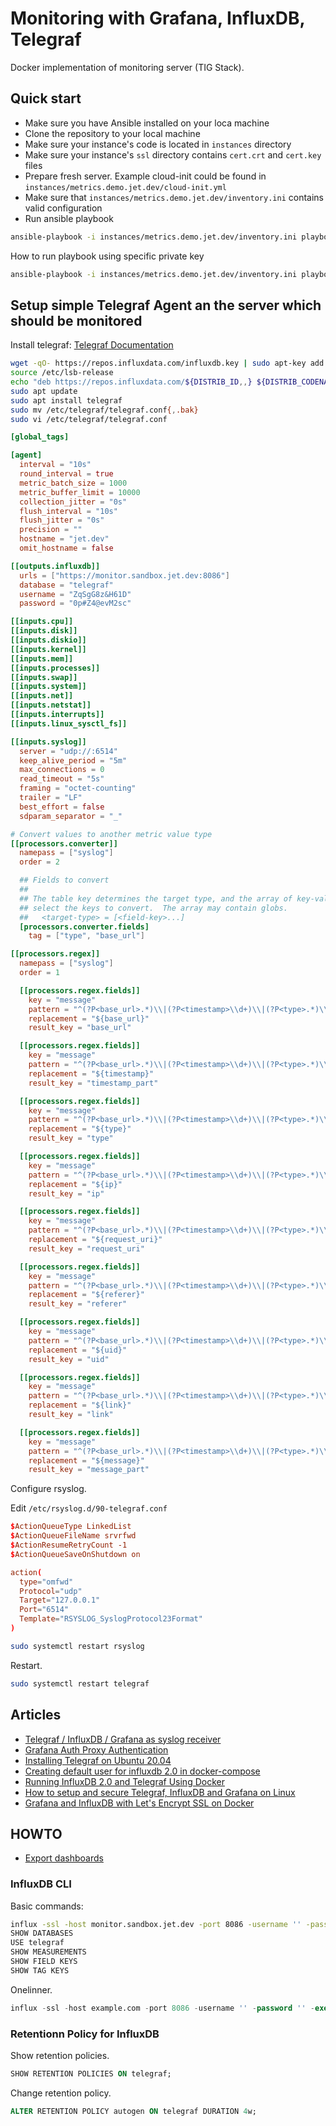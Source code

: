 # Monitoring with Grafana, InfluxDB, Telegraf

Docker implementation of monitoring server (TIG Stack).

## Quick start

- Make sure you have Ansible installed on your loca machine
- Clone the repository to your local machine
- Make sure your instance's code is located in `instances` directory
- Make sure your instance's `ssl` directory contains `cert.crt` and `cert.key` files
- Prepare fresh server. Example cloud-init could be found in `instances/metrics.demo.jet.dev/cloud-init.yml`
- Make sure that `instances/metrics.demo.jet.dev/inventory.ini` contains valid configuration
- Run ansible playbook

```sh
ansible-playbook -i instances/metrics.demo.jet.dev/inventory.ini playbooks/main.yml
```

How to run playbook using specific private key

```sh
ansible-playbook -i instances/metrics.demo.jet.dev/inventory.ini playbooks/main.yml --private-key ~/.ssh/ci_metrics_demo_jet_dev.key
```

## Setup simple Telegraf Agent an the server which should be monitored

Install telegraf: [Telegraf Documentation](https://docs.influxdata.com/telegraf/v1.17/introduction/installation/)

```sh
wget -qO- https://repos.influxdata.com/influxdb.key | sudo apt-key add -
source /etc/lsb-release
echo "deb https://repos.influxdata.com/${DISTRIB_ID,,} ${DISTRIB_CODENAME} stable" | sudo tee /etc/apt/sources.list.d/influxdb.list
sudo apt update
sudo apt install telegraf
sudo mv /etc/telegraf/telegraf.conf{,.bak}
sudo vi /etc/telegraf/telegraf.conf
```

```conf
[global_tags]

[agent]
  interval = "10s"
  round_interval = true
  metric_batch_size = 1000
  metric_buffer_limit = 10000
  collection_jitter = "0s"
  flush_interval = "10s"
  flush_jitter = "0s"
  precision = ""
  hostname = "jet.dev"
  omit_hostname = false

[[outputs.influxdb]]
  urls = ["https://monitor.sandbox.jet.dev:8086"]
  database = "telegraf"
  username = "ZqSgG8z&H61D"
  password = "0p#Z4@evM2sc"

[[inputs.cpu]]
[[inputs.disk]]
[[inputs.diskio]]
[[inputs.kernel]]
[[inputs.mem]]
[[inputs.processes]]
[[inputs.swap]]
[[inputs.system]]
[[inputs.net]]
[[inputs.netstat]]
[[inputs.interrupts]]
[[inputs.linux_sysctl_fs]]

[[inputs.syslog]]
  server = "udp://:6514"
  keep_alive_period = "5m"
  max_connections = 0
  read_timeout = "5s"
  framing = "octet-counting"
  trailer = "LF"
  best_effort = false
  sdparam_separator = "_"

# Convert values to another metric value type
[[processors.converter]]
  namepass = ["syslog"]
  order = 2

  ## Fields to convert
  ##
  ## The table key determines the target type, and the array of key-values
  ## select the keys to convert.  The array may contain globs.
  ##   <target-type> = [<field-key>...]
  [processors.converter.fields]
    tag = ["type", "base_url"]

[[processors.regex]]
  namepass = ["syslog"]
  order = 1

  [[processors.regex.fields]]
    key = "message"
    pattern = "^(?P<base_url>.*)\\|(?P<timestamp>\\d+)\\|(?P<type>.*)\\|(?P<ip>\\d{1,3}\\.\\d{1,3}\\.\\d{1,3}\\.\\d{1,3})\\|(?P<request_uri>.*)\\|(?P<referer>.*)\\|(?P<uid>\\d+)\\|(?P<link>.*?)\\|(?P<message>.*)"
    replacement = "${base_url}"
    result_key = "base_url"

  [[processors.regex.fields]]
    key = "message"
    pattern = "^(?P<base_url>.*)\\|(?P<timestamp>\\d+)\\|(?P<type>.*)\\|(?P<ip>\\d{1,3}\\.\\d{1,3}\\.\\d{1,3}\\.\\d{1,3})\\|(?P<request_uri>.*)\\|(?P<referer>.*)\\|(?P<uid>\\d+)\\|(?P<link>.*?)\\|(?P<message>.*)"
    replacement = "${timestamp}"
    result_key = "timestamp_part"

  [[processors.regex.fields]]
    key = "message"
    pattern = "^(?P<base_url>.*)\\|(?P<timestamp>\\d+)\\|(?P<type>.*)\\|(?P<ip>\\d{1,3}\\.\\d{1,3}\\.\\d{1,3}\\.\\d{1,3})\\|(?P<request_uri>.*)\\|(?P<referer>.*)\\|(?P<uid>\\d+)\\|(?P<link>.*?)\\|(?P<message>.*)"
    replacement = "${type}"
    result_key = "type"

  [[processors.regex.fields]]
    key = "message"
    pattern = "^(?P<base_url>.*)\\|(?P<timestamp>\\d+)\\|(?P<type>.*)\\|(?P<ip>\\d{1,3}\\.\\d{1,3}\\.\\d{1,3}\\.\\d{1,3})\\|(?P<request_uri>.*)\\|(?P<referer>.*)\\|(?P<uid>\\d+)\\|(?P<link>.*?)\\|(?P<message>.*)"
    replacement = "${ip}"
    result_key = "ip"

  [[processors.regex.fields]]
    key = "message"
    pattern = "^(?P<base_url>.*)\\|(?P<timestamp>\\d+)\\|(?P<type>.*)\\|(?P<ip>\\d{1,3}\\.\\d{1,3}\\.\\d{1,3}\\.\\d{1,3})\\|(?P<request_uri>.*)\\|(?P<referer>.*)\\|(?P<uid>\\d+)\\|(?P<link>.*?)\\|(?P<message>.*)"
    replacement = "${request_uri}"
    result_key = "request_uri"

  [[processors.regex.fields]]
    key = "message"
    pattern = "^(?P<base_url>.*)\\|(?P<timestamp>\\d+)\\|(?P<type>.*)\\|(?P<ip>\\d{1,3}\\.\\d{1,3}\\.\\d{1,3}\\.\\d{1,3})\\|(?P<request_uri>.*)\\|(?P<referer>.*)\\|(?P<uid>\\d+)\\|(?P<link>.*?)\\|(?P<message>.*)"
    replacement = "${referer}"
    result_key = "referer"

  [[processors.regex.fields]]
    key = "message"
    pattern = "^(?P<base_url>.*)\\|(?P<timestamp>\\d+)\\|(?P<type>.*)\\|(?P<ip>\\d{1,3}\\.\\d{1,3}\\.\\d{1,3}\\.\\d{1,3})\\|(?P<request_uri>.*)\\|(?P<referer>.*)\\|(?P<uid>\\d+)\\|(?P<link>.*?)\\|(?P<message>.*)"
    replacement = "${uid}"
    result_key = "uid"

  [[processors.regex.fields]]
    key = "message"
    pattern = "^(?P<base_url>.*)\\|(?P<timestamp>\\d+)\\|(?P<type>.*)\\|(?P<ip>\\d{1,3}\\.\\d{1,3}\\.\\d{1,3}\\.\\d{1,3})\\|(?P<request_uri>.*)\\|(?P<referer>.*)\\|(?P<uid>\\d+)\\|(?P<link>.*?)\\|(?P<message>.*)"
    replacement = "${link}"
    result_key = "link"

  [[processors.regex.fields]]
    key = "message"
    pattern = "^(?P<base_url>.*)\\|(?P<timestamp>\\d+)\\|(?P<type>.*)\\|(?P<ip>\\d{1,3}\\.\\d{1,3}\\.\\d{1,3}\\.\\d{1,3})\\|(?P<request_uri>.*)\\|(?P<referer>.*)\\|(?P<uid>\\d+)\\|(?P<link>.*?)\\|(?P<message>.*)"
    replacement = "${message}"
    result_key = "message_part"
```

Configure rsyslog.

Edit `/etc/rsyslog.d/90-telegraf.conf`

```conf
$ActionQueueType LinkedList
$ActionQueueFileName srvrfwd
$ActionResumeRetryCount -1
$ActionQueueSaveOnShutdown on

action(
  type="omfwd"
  Protocol="udp"
  Target="127.0.0.1"
  Port="6514"
  Template="RSYSLOG_SyslogProtocol23Format"
)
```

```sh
sudo systemctl restart rsyslog
```

Restart.

```sh
sudo systemctl restart telegraf
```

## Articles

- [Telegraf / InfluxDB / Grafana as syslog receiver](https://nwmichl.net/2020/03/15/telegraf-influxdb-grafana-as-syslog-receiver/)
- [Grafana Auth Proxy Authentication](https://grafana.com/docs/grafana/latest/auth/auth-proxy/)
- [Installing Telegraf on Ubuntu 20.04](https://bist.be/2020/06/11/installing-telegraf-on-ubuntu-20-04/)
- [Creating default user for influxdb 2.0 in docker-compose](https://stackoverflow.com/a/66398814)
- [Running InfluxDB 2.0 and Telegraf Using Docker](https://www.influxdata.com/blog/running-influxdb-2-0-and-telegraf-using-docker/)
- [How to setup and secure Telegraf, InfluxDB and Grafana on Linux](https://sysadmin.info.pl/en/how-to-setup-and-secure-telegraf-influxdb-and-grafana-on-linux/)
- [Grafana and InfluxDB with Let's Encrypt SSL on Docker](https://www.grzegorowski.com/grafana-with-lets-encrypt-ssl-on-docker)

## HOWTO

- [Export dashboards](https://gist.github.com/crisidev/bd52bdcc7f029be2f295#gistcomment-3593795)

### InfluxDB CLI

Basic commands:

```sh
influx -ssl -host monitor.sandbox.jet.dev -port 8086 -username '' -password ''
SHOW DATABASES
USE telegraf
SHOW MEASUREMENTS
SHOW FIELD KEYS
SHOW TAG KEYS
```

Onelinner.

```sql
influx -ssl -host example.com -port 8086 -username '' -password '' -execute "SHOW DATABASES"
```

### Retentionn Policy for InfluxDB

Show retention policies.

```sql
SHOW RETENTION POLICIES ON telegraf;
```

Change retention policy.

```sql
ALTER RETENTION POLICY autogen ON telegraf DURATION 4w;
```
